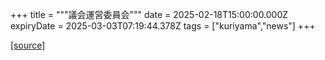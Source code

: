+++
title = """議会運営委員会"""
date = 2025-02-18T15:00:00.000Z
expiryDate = 2025-03-03T07:19:44.378Z
tags = ["kuriyama","news"]
+++


[[source]](https://www.town.kuriyama.hokkaido.jp/site/gikai/29874.html)
